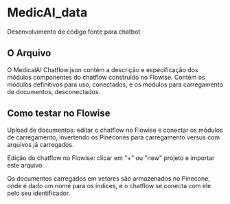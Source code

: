 # MedicAI_data
Desenvolvimento de código fonte para chatbot

## O Arquivo

O MedicalAI Chatflow.json contém a descrição e especificação dos módulos componentes do chatflow construído no Flowise. Contém os módulos definitivos para uso, conectados, e os módulos para carregamento de documentos, desconectados.

## Como testar no Flowise

Upload de documentos: editar o chatflow no Flowise e conectar os módulos de carregamento, invertendo os Pinecones para carregamento versus com arquivos já carregados.

Edição do chatflow no Flowise: clicar em "+" ou "new" projeto e importar este arquivo.

Os documentos carregados em vetores são armazenados no Pinecone, onde é dado um nome para os índices, e o chatflow se conecta com ele pelo seu identificador.
